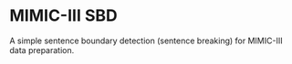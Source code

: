 # MIMIC-III SBD

A simple sentence boundary detection (sentence breaking) for MIMIC-III data preparation.

